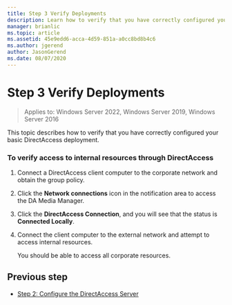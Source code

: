 ```yaml
---
title: Step 3 Verify Deployments
description: Learn how to verify that you have correctly configured your basic DirectAccess deployment.
manager: brianlic
ms.topic: article
ms.assetid: 45e9edd6-acca-4d59-851a-a0cc8bd8b4c6
ms.author: jgerend
author: JasonGerend
ms.date: 08/07/2020
---
```

# Step 3 Verify Deployments

>Applies to: Windows Server 2022, Windows Server 2019, Windows Server 2016

This topic describes how to verify that you have correctly configured your basic DirectAccess deployment.

### To verify access to internal resources through DirectAccess

1.  Connect a DirectAccess client computer to the corporate network and obtain the group policy.

2.  Click the **Network connections** icon in the notification area to access the DA Media Manager.

3.  Click the **DirectAccess Connection**, and you will see that the status is **Connected Locally**.

4.  Connect the client computer to the external network and attempt to access internal resources.

    You should be able to access all corporate resources.

## <a name="BKMK_Links"></a>Previous step

-   [Step 2: Configure the DirectAccess Server](da-basic-configure-s2-server.md)




